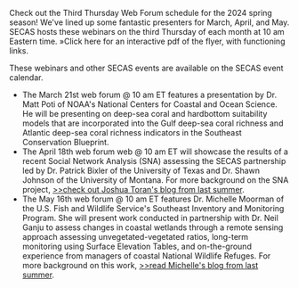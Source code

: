 Check out the Third Thursday Web Forum schedule for the 2024 spring season! We've lined up some fantastic presenters for March, April, and May. SECAS hosts these webinars on the third Thursday of each month at 10 am Eastern time. »Click here for an interactive pdf of the flyer, with functioning links.

These webinars and other SECAS events are available on the SECAS event calendar.

- The March 21st web forum @ 10 am ET features a presentation by Dr. Matt Poti of NOAA's National Centers for Coastal and Ocean Science. He will be presenting on deep-sea coral and hardbottom suitability models that are incorporated into the Gulf deep-sea coral richness and Atlantic deep-sea coral richness indicators in the Southeast Conservation Blueprint.
- The April 18th web forum web @ 10 am ET will showcase the results of a recent Social Network Analysis (SNA) assessing the SECAS partnership led by Dr. Patrick Bixler of the University of Texas and Dr. Shawn Johnson of the University of Montana. For more background on the SNA project, [>>check out Joshua Toran's blog from last summer](https://secassoutheast.org/2023/08/29/Introducing-the-SECAS-Social-Network-Analysis.html).
- The May 16th web forum @ 10 am ET features Dr. Michelle Moorman of the U.S. Fish and Wildlife Service's Southeast Inventory and Monitoring Program. She will present work conducted in partnership with Dr. Neil Ganju to assess changes in coastal wetlands through a remote sensing approach assessing unvegetated-vegetated ratios, long-term monitoring using Surface Elevation Tables, and on-the-ground experience from managers of coastal National Wildlife Refuges. For more background on this work, [>>read Michelle's blog from last summer](https://secassoutheast.org/2023/07/17/New-developments-in-understanding-coastal-marsh-change-in-the-Southeast.html).

